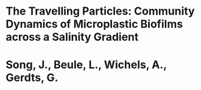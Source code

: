 # The Travelling Particles: Community Dynamics of Microplastic Biofilms across a Salinity Gradient
# Song, J., Beule, L., Wichels, A., Gerdts, G.
